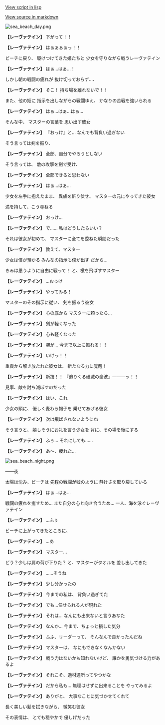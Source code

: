 [View script in lisp](../scripts/210023213.txt)

[View source in markdown](210023213.md)

![sea_beach_day.png](../images/backgrounds/sea_beach_day.png)

**【レーヴァテイン】**
下がって！！

**【レーヴァテイン】**
はぁぁぁぁっ！！

ビーチに戻り、
駆けつけてきた姫たちと
少女を守りながら戦うレーヴァテイン

**【レーヴァテイン】**
はぁ…はぁ…！

しかし朝の戦闘の疲れが
抜け切っておらず…、

**【レーヴァテイン】**
そこ！
持ち場を離れないで！！

また、他の姫に
指示を出しながらの戦闘ゆえ、
かなりの苦戦を強いられる

**【レーヴァテイン】**
はぁ…はぁ…はぁ…

そんな中、
マスターの言葉を
思い出す彼女

**【レーヴァテイン】**
『おっけ』と…
なんでも背負い過ぎない

そう言っては剣を振り、

**【レーヴァテイン】**
全部、自分でやろうとしない

そう言っては、
敵の攻撃を剣で受け、

**【レーヴァテイン】**
全部できると思わない

**【レーヴァテイン】**
はぁ…はぁ…

少女を左手に抱えたまま、
異族を斬り伏せ、
マスターの元にやってきた彼女

満を持して、こう尋ねる

**【レーヴァテイン】**
おっけ…

**【レーヴァテイン】**
で……
私はどうしたらいい？

それは彼女が初めて、
マスターに全てを委ねた瞬間だった

**【レーヴァテイン】**
教えて、マスター

少女は僕が預かる
みんなの指示も僕が出す
だから…

きみは思うように自由に戦って！
と、檄を飛ばすマスター

**【レーヴァテイン】**
…おっけ

**【レーヴァテイン】**
やってみる！

マスターのその指示に従い、
剣を振るう彼女

**【レーヴァテイン】**
心の底から
マスターに頼ったら…

**【レーヴァテイン】**
剣が軽くなった

**【レーヴァテイン】**
心も軽くなった

**【レーヴァテイン】**
腕が…
今まで以上に振れる！！

**【レーヴァテイン】**
いけっ！！

重責から解き放たれた彼女は、
新たなる力に覚醒！

**【レーヴァテイン】**
新技！！
『迫りくる破滅の豪波』―――ッ！！

見事、敵を討ち滅ぼすのだった

**【レーヴァテイン】**
はい、これ

少女の頭に、
優しく麦わら帽子を
乗せてあげる彼女

**【レーヴァテイン】**
次は飛ばされないようにね

そう言うと、
嬉しそうにお礼を言う少女を
背に、その場を後にする

**【レーヴァテイン】**
ふぅ…
それにしても……

**【レーヴァテイン】**
あ～、疲れた…

![sea_beach_night.png](../images/backgrounds/sea_beach_night.png)

――夜

太陽は沈み、ビーチは
先程の戦闘が嘘のように
静けさを取り戻している

**【レーヴァテイン】**
はぁ…はぁ…

戦闘の疲れを癒すため…
また自分の心と向き合うため…
一人、海を泳ぐレーヴァテイン

**【レーヴァテイン】**
…ふぅ

ビーチに上がってきたところに、

**【レーヴァテイン】**
…あ

**【レーヴァテイン】**
マスター…

どう？少しは肩の荷が下りた？
と、マスターがタオルを
差し出してきた

**【レーヴァテイン】**
……そうね

**【レーヴァテイン】**
少し分かったの

**【レーヴァテイン】**
今までの私は、
背負い過ぎてた

**【レーヴァテイン】**
でも…任せられる人が現れた

**【レーヴァテイン】**
それは…
なんにも出来ないと言うあなた

**【レーヴァテイン】**
なんか…
今まで、ちょっと損した気分

**【レーヴァテイン】**
ふふ、リーダーって、
そんなんで良かったんだね

**【レーヴァテイン】**
マスターは、
なにもできなくなんかない

**【レーヴァテイン】**
戦う力はないかも知れないけど、
誰かを勇気づける力があるよ

**【レーヴァテイン】**
それこそ、適材適所ってやつかな

**【レーヴァテイン】**
だから私も…
無理はせずに出来ることを
やってみるよ

**【レーヴァテイン】**
ありがと、
大事なことに気づかせてくれて

長く美しい髪を拭きながら、
微笑む彼女

その表情は、
とても穏やかで
優しげだった
